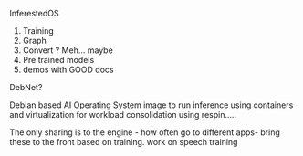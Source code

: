 InferestedOS

1. Training 
2. Graph
3. Convert ? Meh... maybe
4. Pre trained models
5. demos with GOOD docs


DebNet?

Debian based AI Operating System image to run inference using containers and virtualization for workload consolidation using respin.....

The only sharing is to the engine - how often go to different apps- bring these to the front based on training.
work on speech training
